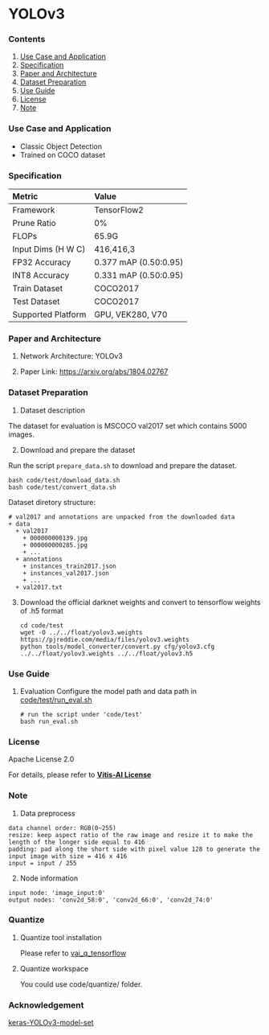 # YOLOv3


### Contents
1. [Use Case and Application](#Use-Case-and-Application)
2. [Specification](#Specification)
3. [Paper and Architecture](#Paper-and-Architecture)
4. [Dataset Preparation](#Dataset-Preparation)
5. [Use Guide](#Use-Guide)
6. [License](#License)
7. [Note](#Note)


### Use Case and Application

   - Classic Object Detection
   - Trained on COCO dataset
   
   
### Specification

| Metric             | Value                                   |
| :----------------- | :-------------------------------------- |
| Framework          | TensorFlow2                             |
| Prune Ratio        | 0%                                      |
| FLOPs              | 65.9G                                   |
| Input Dims (H W C) | 416,416,3                               |
| FP32 Accuracy      | 0.377 mAP (0.50:0.95)                   |
| INT8 Accuracy      | 0.331 mAP (0.50:0.95)                   |
| Train Dataset      | COCO2017                                |
| Test Dataset       | COCO2017                                |
| Supported Platform | GPU, VEK280, V70                        |
  

### Paper and Architecture 

1. Network Architecture: YOLOv3

2. Paper Link: https://arxiv.org/abs/1804.02767

   
### Dataset Preparation

1. Dataset description

The dataset for evaluation is MSCOCO val2017 set which contains 5000 images.

2. Download and prepare the dataset

Run the script `prepare_data.sh` to download and prepare the dataset.
   ```shell
   bash code/test/download_data.sh
   bash code/test/convert_data.sh
   ```
Dataset diretory structure: 
   ```shell
   # val2017 and annotations are unpacked from the downloaded data
   + data
     + val2017
       + 000000000139.jpg
       + 000000000285.jpg
       + ...
     + annotations
       + instances_train2017.json
       + instances_val2017.json
       + ...
     + val2017.txt
   ```

3. Download the official darknet weights and convert to tensorflow weights of .h5 format
   ```
   cd code/test
   wget -O ../../float/yolov3.weights https://pjreddie.com/media/files/yolov3.weights
   python tools/model_converter/convert.py cfg/yolov3.cfg ../../float/yolov3.weights ../../float/yolov3.h5
   ```


### Use Guide

1. Evaluation
    Configure the model path and data path in [code/test/run_eval.sh](code/test/run_eval.sh)
    ```shell
    # run the script under 'code/test'
    bash run_eval.sh
    ```
  
   
### License

Apache License 2.0

For details, please refer to **[Vitis-AI License](https://github.com/Xilinx/Vitis-AI/blob/master/LICENSE)**


### Note

 1. Data preprocess
  ```
  data channel order: RGB(0~255)
  resize: keep aspect ratio of the raw image and resize it to make the length of the longer side equal to 416
  padding: pad along the short side with pixel value 128 to generate the input image with size = 416 x 416
  input = input / 255
  ``` 

2. Node information
  ```
  input node: 'image_input:0'
  output nodes: 'conv2d_58:0', 'conv2d_66:0', 'conv2d_74:0'
  ```

### Quantize

1. Quantize tool installation

   Please refer to [vai_q_tensorflow](../../../src/vai_quantizer/vai_q_tensorflow2.x)
  
2. Quantize workspace

   You could use code/quantize/ folder.
  


### Acknowledgement

[keras-YOLOv3-model-set](https://github.com/david8862/keras-YOLOv3-model-set.git)